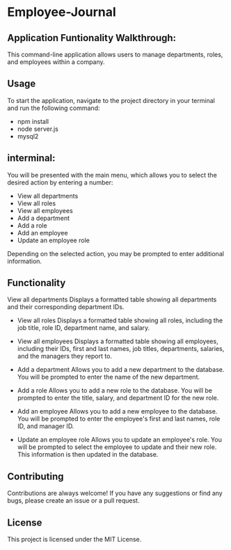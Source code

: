 # Employee-Journal

## Application Funtionality Walkthrough: 

This command-line application allows users to manage departments, roles, and employees within a company.

## Usage
To start the application, navigate to the project directory in your terminal and run the following command:

* npm install
* node server.js
* mysql2

## interminal:
You will be presented with the main menu, which allows you to select the desired action by entering a number:

* View all departments
* View all roles
* View all employees
* Add a department
* Add a role
* Add an employee
* Update an employee role

Depending on the selected action, you may be prompted to enter additional information.

## Functionality
View all departments
Displays a formatted table showing all departments and their corresponding department IDs.

* View all roles
Displays a formatted table showing all roles, including the job title, role ID, department name, and salary.

* View all employees
Displays a formatted table showing all employees, including their IDs, first and last names, job titles, departments, salaries, and the managers they report to.

* Add a department
Allows you to add a new department to the database. You will be prompted to enter the name of the new department.

* Add a role
Allows you to add a new role to the database. You will be prompted to enter the title, salary, and department ID for the new role.

* Add an employee
Allows you to add a new employee to the database. You will be prompted to enter the employee's first and last names, role ID, and manager ID.

* Update an employee role
Allows you to update an employee's role. You will be prompted to select the employee to update and their new role. This information is then updated in the database.

## Contributing
Contributions are always welcome! If you have any suggestions or find any bugs, please create an issue or a pull request.

## License
This project is licensed under the MIT License.

